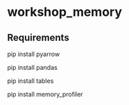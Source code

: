 # workshop_memory

## Requirements

pip install pyarrow

pip install pandas 

pip install tables 

pip install memory_profiler 
